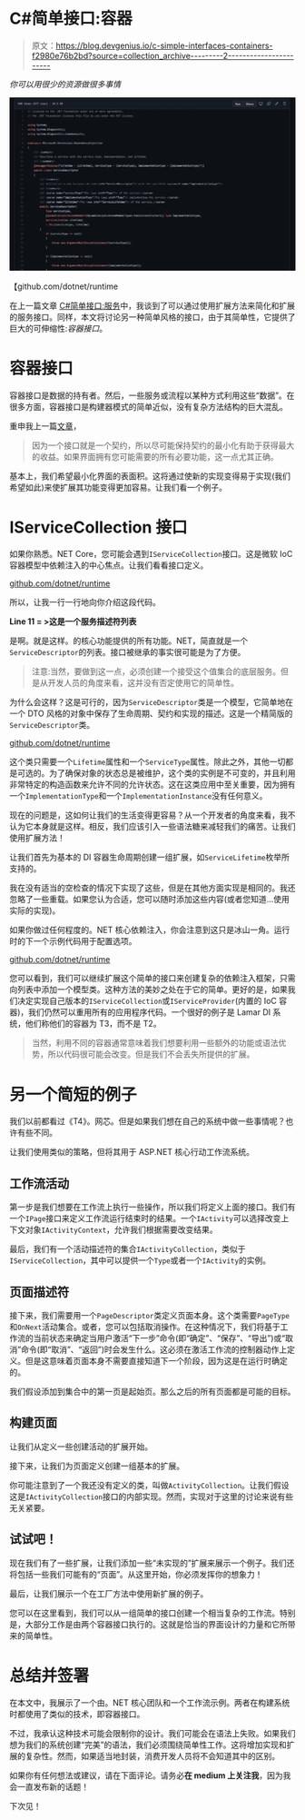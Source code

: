 # C#简单接口:容器

> 原文：<https://blog.devgenius.io/c-simple-interfaces-containers-f2980e76b2bd?source=collection_archive---------2----------------------->

*你可以用很少的资源做很多事情*

![](img/ec9e85fd558544f3c6ccc55650489265.png)

【github.com/dotnet/runtime 

在上一篇文章 [C#简单接口:服务](https://justin-coulston.medium.com/c-simple-interfaces-service-d9d1921912e4)中，我谈到了可以通过使用扩展方法来简化和扩展的服务接口。同样，本文将讨论另一种简单风格的接口，由于其简单性，它提供了巨大的可伸缩性:*容器接口*。

# 容器接口

容器接口是数据的持有者。然后，一些服务或流程以某种方式利用这些“数据”。在很多方面，容器接口是构建器模式的简单近似，没有复杂方法结构的巨大混乱。

重申我上一篇[文章](https://justin-coulston.medium.com/c-simple-interfaces-service-d9d1921912e4)，

> 因为一个接口就是一个契约，所以尽可能保持契约的最小化有助于获得最大的收益。如果界面拥有您可能需要的所有必要功能，这一点尤其正确。

基本上，我们希望最小化界面的表面积。这将通过使新的实现变得易于实现(我们希望如此)来使扩展其功能变得更加容易。让我们看一个例子。

# IServiceCollection 接口

如果你熟悉。NET Core，您可能会遇到`IServiceCollection`接口。这是微软 IoC 容器模型中依赖注入的中心焦点。让我们看看接口定义。

[github.com/dotnet/runtime](https://github.com/dotnet/runtime/blob/main/src/libraries/Microsoft.Extensions.DependencyInjection.Abstractions/src/IServiceCollection.cs)

所以，让我一行一行地向你介绍这段代码。

**Line 11 = >这是一个服务描述符列表**

是啊。就是这样。的核心功能提供的所有功能。NET，简直就是一个`ServiceDescriptor`的列表。接口被继承的事实很可能是为了方便。

> 注意:当然，要做到这一点，必须创建一个接受这个值集合的底层服务。但是从开发人员的角度来看，这并没有否定使用它的简单性。

为什么会这样？这是可行的，因为`ServiceDescriptor`类是一个模型，它简单地在一个 DTO 风格的对象中保存了生命周期、契约和实现的描述。这是一个精简版的`ServiceDescriptor`类。

[github.com/dotnet/runtime](https://github.com/dotnet/runtime/blob/main/src/libraries/Microsoft.Extensions.DependencyInjection.Abstractions/src/ServiceDescriptor.cs)

这个类只需要一个`Lifetime`属性和一个`ServiceType`属性。除此之外，其他一切都是可选的。为了确保对象的状态总是被维护，这个类的实例是不可变的，并且利用非常特定的构造函数来允许不同的允许状态。这在这类应用中至关重要，因为拥有一个`ImplementationType`和一个`ImplementationInstance`没有任何意义。

现在的问题是，这如何让我们的生活变得更容易？从一个开发者的角度来看，我不认为它本身就是这样。相反，我们应该引入一些语法糖来减轻我们的痛苦。让我们使用扩展方法！

让我们首先为基本的 DI 容器生命周期创建一组扩展，如`ServiceLifetime`枚举所支持的。

我在没有适当的空检查的情况下实现了这些，但是在其他方面实现是相同的。我还忽略了一些重载。如果您认为合适，您可以随时添加这些内容(或者您知道…使用实际的实现)。

如果你做过任何程度的。NET 核心依赖注入，你会注意到这只是冰山一角。运行时的下一个示例代码用于配置选项。

[github.com/dotnet/runtime](https://github.com/dotnet/runtime/blob/main/src/libraries/Microsoft.Extensions.Options/src/OptionsServiceCollectionExtensions.cs)

您可以看到，我们可以继续扩展这个简单的接口来创建复杂的依赖注入框架，只需向列表中添加一个模型类。这种方法的美妙之处在于它的简单。更好的是，如果我们决定实现自己版本的`IServiceCollection`或`IServiceProvider`(内置的 IoC 容器)，我们仍然可以重用所有的应用程序代码。一个很好的例子是 Lamar DI 系统，他们称他们的容器为 T3，而不是 T2。

> 当然，利用不同的容器通常意味着我们想要利用一些额外的功能或语法优势，所以代码很可能会改变。但是我们不会丢失所提供的扩展。

# 另一个简短的例子

我们以前都看过《T4》。网芯。但是如果我们想在自己的系统中做一些事情呢？也许有些不同。

让我们使用类似的策略，但将其用于 ASP.NET 核心行动工作流系统。

## 工作流活动

第一步是我们想要在工作流上执行一些操作，所以我们将定义上面的接口。我们有一个`IPage`接口来定义工作流运行结束时的结果。一个`IActivity`可以选择改变上下文对象`IActivityContext`，允许我们根据需要改变结果。

最后，我们有一个活动描述符的集合`IActivityCollection`，类似于`IServiceCollection`，其中可以提供一个`Type`或者一个`IActivity`的实例。

## 页面描述符

接下来，我们需要用一个`PageDescriptor`类定义页面本身。这个类需要`PageType`和`OnNext`活动集合。或者，您可以包括取消操作。在这种情况下，我们将基于工作流的当前状态来确定当用户激活“下一步”命令(即“确定”、“保存”、“导出”)或“取消”命令(即“取消”、“返回”)时会发生什么。这必须在激活工作流的控制器动作上定义。但是这意味着页面本身不需要直接知道下一个阶段，因为这是在运行时确定的。

我们假设添加到集合中的第一页是起始页。那么之后的所有页面都是可能的目标。

## 构建页面

让我们从定义一些创建活动的扩展开始。

接下来，让我们为页面定义创建一组基本的扩展。

你可能注意到了一个我还没有定义的类，叫做`ActivityCollection`。让我们假设这是`IActivityCollection`接口的内部实现。然而，实现对于这里的讨论来说有些无关紧要。

## 试试吧！

现在我们有了一些扩展，让我们添加一些“未实现的”扩展来展示一个例子。我们还将包括一些我们可能有的“页面”。从这里开始，你必须发挥你的想象力！

最后，让我们展示一个在工厂方法中使用新扩展的例子。

您可以在这里看到，我们可以从一组简单的接口创建一个相当复杂的工作流。特别是，大部分工作是由两个容器接口执行的。这就是恰当的界面设计的力量和它所带来的简单性。

# 总结并签署

在本文中，我展示了一个由。NET 核心团队和一个工作流示例。两者在构建系统时都使用了类似的技术，即容器接口。

不过，我承认这种技术可能会限制你的设计。我们可能会在语法上失败。如果我们想为我们的系统创建“完美”的语法，我们必须围绕简单性工作。这将增加实现和扩展的复杂性。然而，如果适当地封装，消费开发人员将不会知道其中的区别。

如果你有任何想法或建议，请在下面评论。请务必**在 medium 上关注我**，因为我会一直发布新的话题！

下次见！